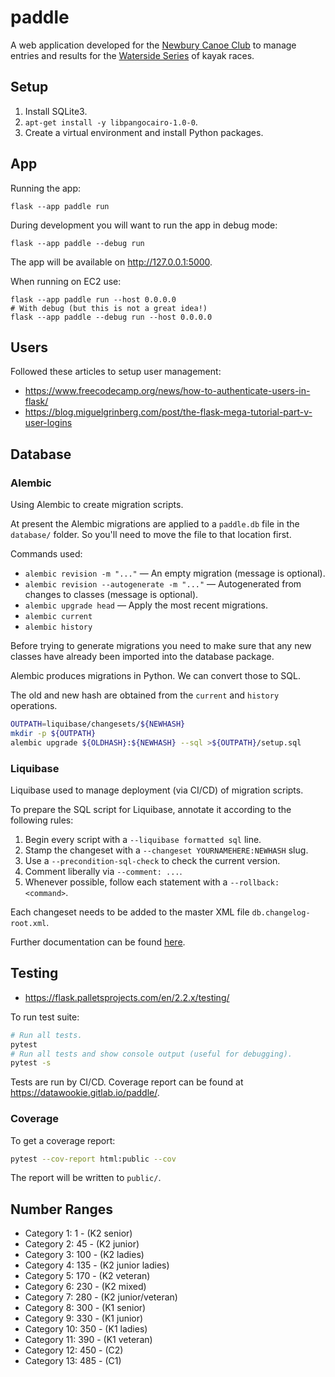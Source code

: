 # paddle

A web application developed for the [Newbury Canoe Club](https://www.newburycanoeclub.co.uk/) to manage entries and results for the [Waterside Series](https://www.newburycanoeclub.co.uk/waterside) of kayak races.

## Setup

1. Install SQLite3.
2. `apt-get install -y libpangocairo-1.0-0`.
3. Create a virtual environment and install Python packages.

## App

Running the app:

```
flask --app paddle run
```

During development you will want to run the app in debug mode:

```
flask --app paddle --debug run
```

The app will be available on http://127.0.0.1:5000.

When running on EC2 use:

```
flask --app paddle run --host 0.0.0.0
# With debug (but this is not a great idea!)
flask --app paddle --debug run --host 0.0.0.0
```

## Users

Followed these articles to setup user management:

- https://www.freecodecamp.org/news/how-to-authenticate-users-in-flask/
- https://blog.miguelgrinberg.com/post/the-flask-mega-tutorial-part-v-user-logins

## Database

### Alembic

Using Alembic to create migration scripts.

At present the Alembic migrations are applied to a `paddle.db` file in the `database/` folder. So you'll need to move the file to that location first.

Commands used:

- `alembic revision -m "..."` — An empty migration (message is optional).
- `alembic revision --autogenerate -m "..."` — Autogenerated from changes to classes (message is optional).
- `alembic upgrade head` — Apply the most recent migrations.
- `alembic current`
- `alembic history`

Before trying to generate migrations you need to make sure that any new classes have already been imported into the database package.

Alembic produces migrations in Python. We can convert those to SQL.

The old and new hash are obtained from the `current` and `history` operations.

```bash
OUTPATH=liquibase/changesets/${NEWHASH}
mkdir -p ${OUTPATH}
alembic upgrade ${OLDHASH}:${NEWHASH} --sql >${OUTPATH}/setup.sql
```

### Liquibase

Liquibase used to manage deployment (via CI/CD) of migration scripts.

To prepare the SQL script for Liquibase, annotate it according to the following rules:

1. Begin every script with a `--liquibase formatted sql` line.
2. Stamp the changeset with a `--changeset YOURNAMEHERE:NEWHASH` slug.
3. Use a `--precondition-sql-check` to check the current version.
4. Comment liberally via `--comment: ...`.
5. Whenever possible, follow each statement with a `--rollback: <command>`.

Each changeset needs to be added to the master XML file `db.changelog-root.xml`.

Further documentation can be found [here](https://docs.liquibase.com/concepts/basic/sql-format.html).

## Testing

- https://flask.palletsprojects.com/en/2.2.x/testing/

To run test suite:

```bash
# Run all tests.
pytest
# Run all tests and show console output (useful for debugging).
pytest -s
```

Tests are run by CI/CD. Coverage report can be found at https://datawookie.gitlab.io/paddle/.

### Coverage

To get a coverage report:

```bash
pytest --cov-report html:public --cov
```

The report will be written to `public/`.

## Number Ranges

- Category 1: 1 - (K2 senior)
- Category 2: 45 - (K2 junior)
- Category 3: 100 - (K2 ladies)
- Category 4: 135 - (K2 junior ladies)
- Category 5: 170 - (K2 veteran)
- Category 6: 230 - (K2 mixed)
- Category 7: 280 - (K2 junior/veteran)
- Category 8: 300 - (K1 senior)
- Category 9: 330 - (K1 junior)
- Category 10: 350 - (K1 ladies)
- Category 11: 390 - (K1 veteran)
- Category 12: 450 - (C2)
- Category 13: 485 - (C1)
